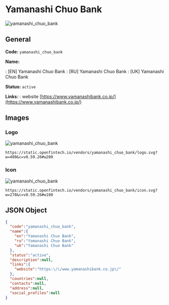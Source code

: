 
# Yamanashi Chuo Bank 
![yamanashi_chuo_bank](https://static.openfintech.io/vendors/yamanashi_chuo_bank/logo.svg?w=400&c=v0.59.26#w200)  

## General 
 
**Code:** `yamanashi_chuo_bank` 
 
**Name:** 
 
:	[EN] Yamanashi Chuo Bank 
:	[RU] Yamanashi Chuo Bank 
:	[UK] Yamanashi Chuo Bank 
 
**Status:** `active` 
 
**Links:** 
: website [https://www.yamanashibank.co.jp/](https://www.yamanashibank.co.jp/) 
 

## Images 

### Logo 
 
![yamanashi_chuo_bank](https://static.openfintech.io/vendors/yamanashi_chuo_bank/logo.svg?w=400&c=v0.59.26#w200)  

```
https://static.openfintech.io/vendors/yamanashi_chuo_bank/logo.svg?w=400&c=v0.59.26#w200
```  

### Icon 
 
![yamanashi_chuo_bank](https://static.openfintech.io/vendors/yamanashi_chuo_bank/icon.svg?w=278&c=v0.59.26#w100)  

```
https://static.openfintech.io/vendors/yamanashi_chuo_bank/icon.svg?w=278&c=v0.59.26#w100
```  

## JSON Object 

```json
{
  "code":"yamanashi_chuo_bank",
  "name":{
    "en":"Yamanashi Chuo Bank",
    "ru":"Yamanashi Chuo Bank",
    "uk":"Yamanashi Chuo Bank"
  },
  "status":"active",
  "description":null,
  "links":{
    "website":"https:\/\/www.yamanashibank.co.jp\/"
  },
  "countries":null,
  "contacts":null,
  "address":null,
  "social_profiles":null
}
```  
